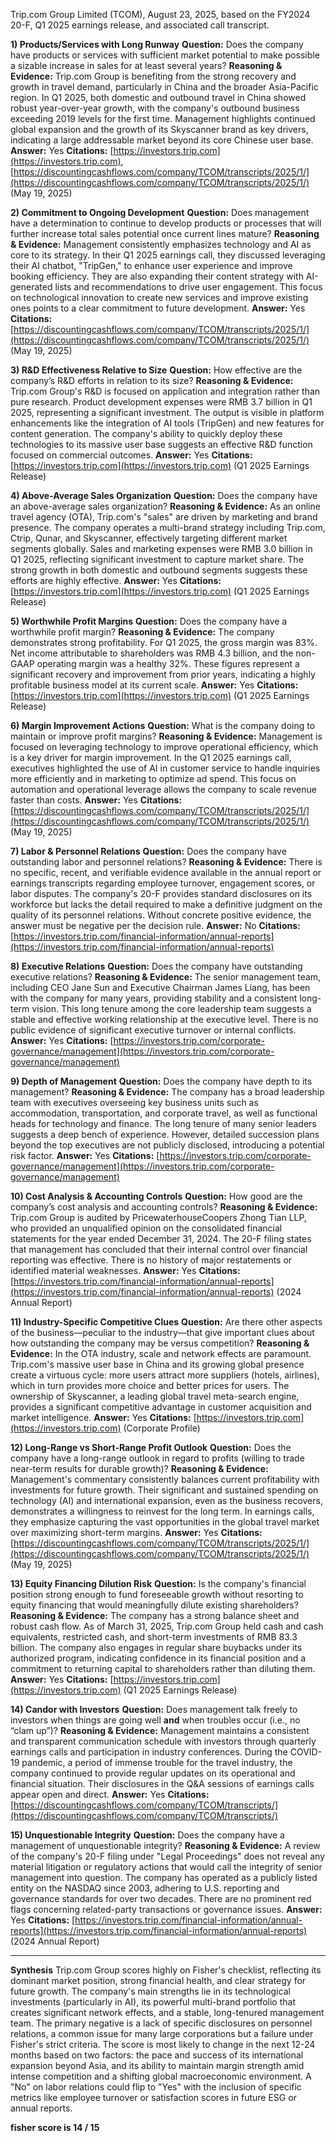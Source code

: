 Trip.com Group Limited (TCOM), August 23, 2025, based on the FY2024 20-F, Q1 2025 earnings release, and associated call transcript.

**1) Products/Services with Long Runway**
**Question:** Does the company have products or services with sufficient market potential to make possible a sizable increase in sales for at least several years?
**Reasoning & Evidence:** Trip.com Group is benefiting from the strong recovery and growth in travel demand, particularly in China and the broader Asia-Pacific region. In Q1 2025, both domestic and outbound travel in China showed robust year-over-year growth, with the company's outbound business exceeding 2019 levels for the first time. Management highlights continued global expansion and the growth of its Skyscanner brand as key drivers, indicating a large addressable market beyond its core Chinese user base.
**Answer:** Yes
**Citations:** [https://investors.trip.com](https://investors.trip.com), [https://discountingcashflows.com/company/TCOM/transcripts/2025/1/](https://discountingcashflows.com/company/TCOM/transcripts/2025/1/) (May 19, 2025)

**2) Commitment to Ongoing Development**
**Question:** Does management have a determination to continue to develop products or processes that will further increase total sales potential once current lines mature?
**Reasoning & Evidence:** Management consistently emphasizes technology and AI as core to its strategy. In their Q1 2025 earnings call, they discussed leveraging their AI chatbot, "TripGen," to enhance user experience and improve booking efficiency. They are also expanding their content strategy with AI-generated lists and recommendations to drive user engagement. This focus on technological innovation to create new services and improve existing ones points to a clear commitment to future development.
**Answer:** Yes
**Citations:** [https://discountingcashflows.com/company/TCOM/transcripts/2025/1/](https://discountingcashflows.com/company/TCOM/transcripts/2025/1/) (May 19, 2025)

**3) R&D Effectiveness Relative to Size**
**Question:** How effective are the company’s R&D efforts in relation to its size?
**Reasoning & Evidence:** Trip.com Group's R&D is focused on application and integration rather than pure research. Product development expenses were RMB 3.7 billion in Q1 2025, representing a significant investment. The output is visible in platform enhancements like the integration of AI tools (TripGen) and new features for content generation. The company's ability to quickly deploy these technologies to its massive user base suggests an effective R&D function focused on commercial outcomes.
**Answer:** Yes
**Citations:** [https://investors.trip.com](https://investors.trip.com) (Q1 2025 Earnings Release)

**4) Above-Average Sales Organization**
**Question:** Does the company have an above-average sales organization?
**Reasoning & Evidence:** As an online travel agency (OTA), Trip.com's "sales" are driven by marketing and brand presence. The company operates a multi-brand strategy including Trip.com, Ctrip, Qunar, and Skyscanner, effectively targeting different market segments globally. Sales and marketing expenses were RMB 3.0 billion in Q1 2025, reflecting significant investment to capture market share. The strong growth in both domestic and outbound segments suggests these efforts are highly effective.
**Answer:** Yes
**Citations:** [https://investors.trip.com](https://investors.trip.com) (Q1 2025 Earnings Release)

**5) Worthwhile Profit Margins**
**Question:** Does the company have a worthwhile profit margin?
**Reasoning & Evidence:** The company demonstrates strong profitability. For Q1 2025, the gross margin was 83%. Net income attributable to shareholders was RMB 4.3 billion, and the non-GAAP operating margin was a healthy 32%. These figures represent a significant recovery and improvement from prior years, indicating a highly profitable business model at its current scale.
**Answer:** Yes
**Citations:** [https://investors.trip.com](https://investors.trip.com) (Q1 2025 Earnings Release)

**6) Margin Improvement Actions**
**Question:** What is the company doing to maintain or improve profit margins?
**Reasoning & Evidence:** Management is focused on leveraging technology to improve operational efficiency, which is a key driver for margin improvement. In the Q1 2025 earnings call, executives highlighted the use of AI in customer service to handle inquiries more efficiently and in marketing to optimize ad spend. This focus on automation and operational leverage allows the company to scale revenue faster than costs.
**Answer:** Yes
**Citations:** [https://discountingcashflows.com/company/TCOM/transcripts/2025/1/](https://discountingcashflows.com/company/TCOM/transcripts/2025/1/) (May 19, 2025)

**7) Labor & Personnel Relations**
**Question:** Does the company have outstanding labor and personnel relations?
**Reasoning & Evidence:** There is no specific, recent, and verifiable evidence available in the annual report or earnings transcripts regarding employee turnover, engagement scores, or labor disputes. The company's 20-F provides standard disclosures on its workforce but lacks the detail required to make a definitive judgment on the quality of its personnel relations. Without concrete positive evidence, the answer must be negative per the decision rule.
**Answer:** No
**Citations:** [https://investors.trip.com/financial-information/annual-reports](https://investors.trip.com/financial-information/annual-reports)

**8) Executive Relations**
**Question:** Does the company have outstanding executive relations?
**Reasoning & Evidence:** The senior management team, including CEO Jane Sun and Executive Chairman James Liang, has been with the company for many years, providing stability and a consistent long-term vision. This long tenure among the core leadership team suggests a stable and effective working relationship at the executive level. There is no public evidence of significant executive turnover or internal conflicts.
**Answer:** Yes
**Citations:** [https://investors.trip.com/corporate-governance/management](https://investors.trip.com/corporate-governance/management)

**9) Depth of Management**
**Question:** Does the company have depth to its management?
**Reasoning & Evidence:** The company has a broad leadership team with executives overseeing key business units such as accommodation, transportation, and corporate travel, as well as functional heads for technology and finance. The long tenure of many senior leaders suggests a deep bench of experience. However, detailed succession plans beyond the top executives are not publicly disclosed, introducing a potential risk factor.
**Answer:** Yes
**Citations:** [https://investors.trip.com/corporate-governance/management](https://investors.trip.com/corporate-governance/management)

**10) Cost Analysis & Accounting Controls**
**Question:** How good are the company’s cost analysis and accounting controls?
**Reasoning & Evidence:** Trip.com Group is audited by PricewaterhouseCoopers Zhong Tian LLP, who provided an unqualified opinion on the consolidated financial statements for the year ended December 31, 2024. The 20-F filing states that management has concluded that their internal control over financial reporting was effective. There is no history of major restatements or identified material weaknesses.
**Answer:** Yes
**Citations:** [https://investors.trip.com/financial-information/annual-reports](https://investors.trip.com/financial-information/annual-reports) (2024 Annual Report)

**11) Industry-Specific Competitive Clues**
**Question:** Are there other aspects of the business—peculiar to the industry—that give important clues about how outstanding the company may be versus competition?
**Reasoning & Evidence:** In the OTA industry, scale and network effects are paramount. Trip.com's massive user base in China and its growing global presence create a virtuous cycle: more users attract more suppliers (hotels, airlines), which in turn provides more choice and better prices for users. The ownership of Skyscanner, a leading global travel meta-search engine, provides a significant competitive advantage in customer acquisition and market intelligence.
**Answer:** Yes
**Citations:** [https://investors.trip.com](https://investors.trip.com) (Corporate Profile)

**12) Long-Range vs Short-Range Profit Outlook**
**Question:** Does the company have a long-range outlook in regard to profits (willing to trade near-term results for durable growth)?
**Reasoning & Evidence:** Management's commentary consistently balances current profitability with investments for future growth. Their significant and sustained spending on technology (AI) and international expansion, even as the business recovers, demonstrates a willingness to reinvest for the long term. In earnings calls, they emphasize capturing the vast opportunities in the global travel market over maximizing short-term margins.
**Answer:** Yes
**Citations:** [https://discountingcashflows.com/company/TCOM/transcripts/2025/1/](https://discountingcashflows.com/company/TCOM/transcripts/2025/1/) (May 19, 2025)

**13) Equity Financing Dilution Risk**
**Question:** Is the company's financial position strong enough to fund foreseeable growth without resorting to equity financing that would meaningfully dilute existing shareholders?
**Reasoning & Evidence:** The company has a strong balance sheet and robust cash flow. As of March 31, 2025, Trip.com Group held cash and cash equivalents, restricted cash, and short-term investments of RMB 83.3 billion. The company also engages in regular share buybacks under its authorized program, indicating confidence in its financial position and a commitment to returning capital to shareholders rather than diluting them.
**Answer:** Yes
**Citations:** [https://investors.trip.com](https://investors.trip.com) (Q1 2025 Earnings Release)

**14) Candor with Investors**
**Question:** Does management talk freely to investors when things are going well **and** when troubles occur (i.e., no “clam up”)?
**Reasoning & Evidence:** Management maintains a consistent and transparent communication schedule with investors through quarterly earnings calls and participation in industry conferences. During the COVID-19 pandemic, a period of immense trouble for the travel industry, the company continued to provide regular updates on its operational and financial situation. Their disclosures in the Q&A sessions of earnings calls appear open and direct.
**Answer:** Yes
**Citations:** [https://discountingcashflows.com/company/TCOM/transcripts/](https://discountingcashflows.com/company/TCOM/transcripts/)

**15) Unquestionable Integrity**
**Question:** Does the company have a management of unquestionable integrity?
**Reasoning & Evidence:** A review of the company's 20-F filing under "Legal Proceedings" does not reveal any material litigation or regulatory actions that would call the integrity of senior management into question. The company has operated as a publicly listed entity on the NASDAQ since 2003, adhering to U.S. reporting and governance standards for over two decades. There are no prominent red flags concerning related-party transactions or governance issues.
**Answer:** Yes
**Citations:** [https://investors.trip.com/financial-information/annual-reports](https://investors.trip.com/financial-information/annual-reports) (2024 Annual Report)

---
**Synthesis**
Trip.com Group scores highly on Fisher's checklist, reflecting its dominant market position, strong financial health, and clear strategy for future growth. The company's main strengths lie in its technological investments (particularly in AI), its powerful multi-brand portfolio that creates significant network effects, and a stable, long-tenured management team. The primary negative is a lack of specific disclosures on personnel relations, a common issue for many large corporations but a failure under Fisher's strict criteria. The score is most likely to change in the next 12-24 months based on two factors: the pace and success of its international expansion beyond Asia, and its ability to maintain margin strength amid intense competition and a shifting global macroeconomic environment. A "No" on labor relations could flip to "Yes" with the inclusion of specific metrics like employee turnover or satisfaction scores in future ESG or annual reports.

**fisher score is 14 / 15**